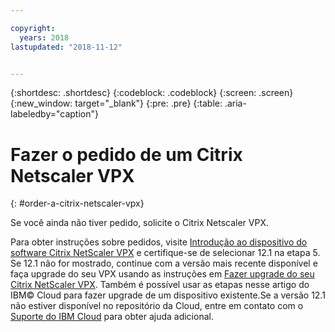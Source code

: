 ```yaml
---

copyright:
  years: 2018
lastupdated: "2018-11-12"


---
```


{:shortdesc: .shortdesc}
{:codeblock: .codeblock}
{:screen: .screen}
{:new_window: target="_blank"}
{:pre: .pre}
{:table: .aria-labeledby="caption"}

# Fazer o pedido de um Citrix Netscaler VPX
{: #order-a-citrix-netscaler-vpx}

Se você ainda não tiver pedido, solicite o Citrix Netscaler VPX.

Para obter instruções sobre pedidos, visite [Introdução ao dispositivo do software Citrix NetScaler VPX](/docs/infrastructure/citrix-netscaler-vpx?topic=citrix-netscaler-vpx-getting-started-with-citrix-netscaler-vpx-software-appliance) e certifique-se de selecionar 12.1 na etapa 5. Se 12.1 não for mostrado, continue com a versão mais recente disponível e faça upgrade do seu VPX usando as instruções em [Fazer upgrade do seu Citrix NetScaler VPX](/docs/infrastructure/citrix-netscaler-vpx?topic=citrix-netscaler-vpx-upgrading-your-citrix-netscaler-vpx). Também é possível usar as etapas nesse artigo do IBM© Cloud para fazer upgrade de um dispositivo existente.Se a versão 12.1 não estiver disponível no repositório da Cloud, entre em contato com o [Suporte do IBM Cloud](/docs/get-support?topic=get-support-contacting-bluemix-support-dedicated-local) para obter ajuda adicional.
